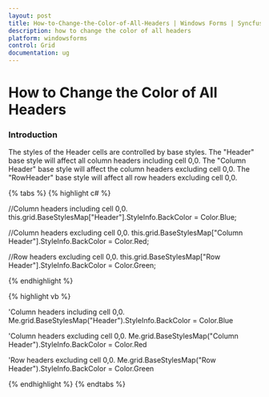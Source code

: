 ```yaml
---
layout: post
title: How-to-Change-the-Color-of-All-Headers | Windows Forms | Syncfusion
description: how to change the color of all headers
platform: windowsforms
control: Grid
documentation: ug
---
```


# How to Change the Color of All Headers

### Introduction

The styles of the Header cells are controlled by base styles. The "Header" base style will affect all column headers including cell 0,0. The "Column Header" base style will affect the column headers excluding cell 0,0. The "RowHeader" base style will affect all row headers excluding cell 0,0.

{% tabs %}
{% highlight c# %}

//Column headers including cell 0,0.
this.grid.BaseStylesMap["Header"].StyleInfo.BackColor = Color.Blue;

//Column headers excluding cell 0,0.
this.grid.BaseStylesMap["Column Header"].StyleInfo.BackColor = Color.Red;

//Row headers excluding cell 0,0.
this.grid.BaseStylesMap["Row Header"].StyleInfo.BackColor = Color.Green;

{% endhighlight %}

{% highlight vb %}

'Column headers including cell 0,0.
Me.grid.BaseStylesMap("Header").StyleInfo.BackColor = Color.Blue

'Column headers excluding cell 0,0.
Me.grid.BaseStylesMap("Column Header").StyleInfo.BackColor = Color.Red

'Row headers excluding cell 0,0.
Me.grid.BaseStylesMap("Row Header").StyleInfo.BackColor = Color.Green

{% endhighlight %}
{% endtabs %}